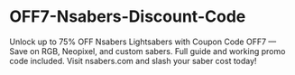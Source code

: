 # OFF7-Nsabers-Discount-Code
Unlock up to 75% OFF Nsabers Lightsabers with Coupon Code OFF7 — Save on RGB, Neopixel, and custom sabers. Full guide and working promo code included. Visit nsabers.com and slash your saber cost today!
